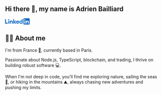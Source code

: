 ## Hi there 👋, my name is Adrien Bailliard

[<img src="assets/linkedin.svg" height="20px">](https://www.linkedin.com/in/adrien-bailliard/)

## 🙋‍♂️ About me

I'm from France 🥐, currently based in Paris.

Passionate about Node.js, TypeScript, blockchain, and trading, I thrive on building robust software 💻.

When I'm not deep in code, you'll find me exploring nature, sailing the seas 🌊, or hiking in the mountains ⛰️, always chasing new adventures and pushing my limits.
